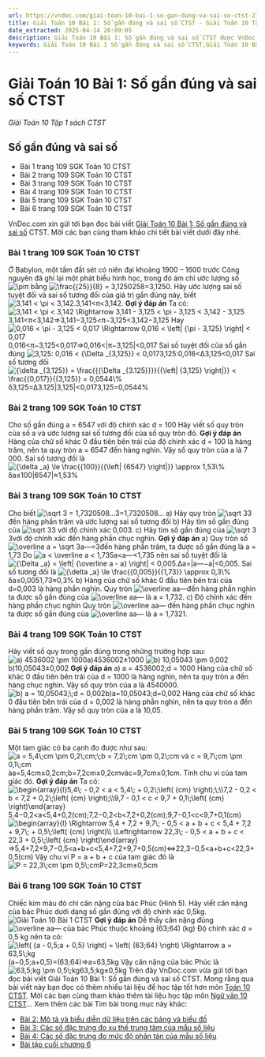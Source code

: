 ```yaml
---
url: https://vndoc.com/giai-toan-10-bai-1-so-gan-dung-va-sai-so-ctst-278191
title: Giải Toán 10 Bài 1: Số gần đúng và sai số CTST - Giải Toán 10 Tập 1 sách CTST - VnDoc.com
date_extracted: 2025-04-14 20:09:05
description: Giải Toán 10 Bài 1: Số gần đúng và sai số CTST được VnDoc.com sưu tầm và xin gửi tới bạn đọc cùng tham khảo.
keywords: Giải Toán 10 Bài 1 Số gần đúng và sai số CTST,Giải Toán 10 Bài 1,Số gần đúng và sai số,giải toán 10,toán 10 bài 1,giải toán 10 KNTT,toán 10 KNTT,toán 10
---
```


# Giải Toán 10 Bài 1: Số gần đúng và sai số CTST
 _Giải Toán 10 Tập 1 sách CTST_
## Số gần đúng và sai số
  * Bài 1 trang 109 SGK Toán 10 CTST
  * Bài 2 trang 109 SGK Toán 10 CTST
  * Bài 3 trang 109 SGK Toán 10 CTST
  * Bài 4 trang 109 SGK Toán 10 CTST
  * Bài 5 trang 109 SGK Toán 10 CTST
  * Bài 6 trang 109 SGK Toán 10 CTST

VnDoc.com xin gửi tới bạn đọc bài viết [Giải Toán 10 Bài 1: Số gần đúng và sai số](<https://vndoc.com/giai-toan-10-bai-1-so-gan-dung-va-sai-so-ctst-278191>) CTST. Mời các bạn cùng tham khảo chi tiết bài viết dưới đây nhé.
### Bài 1 trang 109 SGK Toán 10 CTST
Ở Babylon, một tấm đất sét có niên đại khoảng 1900 – 1600 trước Công nguyên đã ghi lại một phát biểu hình học, trong đó ám chỉ ước lượng số ![\\pi](https://i.vdoc.vn/data/image/blank.png)π bằng ![\\frac{{25}}{8} = 3,1250](https://i.vdoc.vn/data/image/blank.png)258=3,1250. Hãy ước lượng sai số tuyệt đối và sai số tương đối của giá trị gần đúng này, biết![3,141 < \\pi < 3,142.](https://i.vdoc.vn/data/image/blank.png)3,141<π<3,142.
**Gợi ý đáp án**
Ta có: ![3,141 < \\pi < 3,142 \\Rightarrow 3,141 - 3,125 < \\pi - 3,125 < 3,142 - 3,125](https://i.vdoc.vn/data/image/blank.png)3,141<π<3,142⇒3,141−3,125<π−3,125<3,142−3,125
Hay ![0,016 < \\pi - 3,125 < 0,017 \\Rightarrow 0,016 < \\left| {\\pi - 3,125} \\right| < 0,017](https://i.vdoc.vn/data/image/blank.png)0,016<π−3,125<0,017⇒0,016<|π−3,125|<0,017
Sai số tuyệt đối của số gần đúng ![3,125: 0,016 < {\\Delta _{3,125}} < 0,017](https://i.vdoc.vn/data/image/blank.png)3,125:0,016<Δ3,125<0,017
Sai số tương đối ![{\\delta _{3,125}} = \\frac{{{\\Delta _{3.125}}}}{{\\left| {3,125} \\right|}} < \\frac{{0,017}}{{3,125}} = 0,0544\\%](https://i.vdoc.vn/data/image/blank.png)δ3,125=Δ3.125|3,125|<0,0173,125=0,0544%
### Bài 2 trang 109 SGK Toán 10 CTST
Cho số gần đúng a = 6547 với độ chính xác d = 100
Hãy viết số quy tròn của số a và ước lượng sai số tương đối của số quy tròn đó.
**Gợi ý đáp án**
Hàng của chữ số khác 0 đầu tiên bên trái của độ chính xác d = 100 là hàng trăm, nên ta quy tròn a = 6547 đến hàng nghìn.
Vậy số quy tròn của a là 7 000.
Sai số tương đối là ![{\\delta _a} \\le \\frac{{100}}{{\\left| {6547} \\right|}} \\approx 1,53\\%](https://i.vdoc.vn/data/image/blank.png)δa≤100|6547|≈1,53%
### Bài 3 trang 109 SGK Toán 10 CTST
Cho biết ![\\sqrt 3 = 1,7320508...](https://i.vdoc.vn/data/image/blank.png)3=1,7320508...
a\) Hãy quy tròn ![\\sqrt 3](https://i.vdoc.vn/data/image/blank.png)3 đến hàng phần trăm và ước lượng sai số tương đối
b\) Hãy tìm số gần đúng của ![\\sqrt 3](https://i.vdoc.vn/data/image/blank.png)3 với độ chính xác 0,003.
c\) Hãy tìm số gần đúng của ![\\sqrt 3](https://i.vdoc.vn/data/image/blank.png)3với độ chính xác đến hàng phần chục nghìn.
**Gợi ý đáp án**
a\) Quy tròn số ![\\overline a = \\sqrt 3](https://i.vdoc.vn/data/image/blank.png)a―=3đến hàng phần trăm, ta được số gần đúng là a = 1,73
Do ![a < \\overline a < 1,735](https://i.vdoc.vn/data/image/blank.png)a<a―<1,735 nên sai số tuyệt đối là
![{\\Delta _a} = \\left| {\\overline a - a} \\right| < 0,005.](https://i.vdoc.vn/data/image/blank.png)Δa=|a―−a|<0,005.
Sai số tương đối là ![{\\delta _a} \\le \\frac{{0,005}}{{1,73}} \\approx 0,3\\%](https://i.vdoc.vn/data/image/blank.png)δa≤0,0051,73≈0,3%
b\) Hàng của chữ số khác 0 đầu tiên bên trái của d=0,003 là hàng phần nghìn.
Quy tròn ![\\overline a](https://i.vdoc.vn/data/image/blank.png)a―đến hàng phần nghìn ta được số gần đúng của ![\\overline a](https://i.vdoc.vn/data/image/blank.png)a― là a = 1,732.
c\) Độ chính xác đến hàng phần chục nghìn
Quy tròn ![\\overline a](https://i.vdoc.vn/data/image/blank.png)a― đến hàng phần chục nghìn ta được số gần đúng của ![\\overline a](https://i.vdoc.vn/data/image/blank.png)a― là a = 1,7321.
### Bài 4 trang 109 SGK Toán 10 CTST
Hãy viết số quy trong gần đúng trong những trường hợp sau:
![a\) 4536002 \\pm 1000](https://i.vdoc.vn/data/image/blank.png)a\)4536002±1000
![b\) 10,05043 \\pm 0,002](https://i.vdoc.vn/data/image/blank.png)b\)10,05043±0,002
**Gợi ý đáp án**
a\) a = 4536002;d = 1000
Hàng của chữ số khác 0 đầu tiên bên trái của d = 1000 là hàng nghìn, nên ta quy tròn a đến hàng chục nghìn.
Vậy số quy tròn của a là 4540000.
![b\) a = 10,05043;\\;d = 0,002](https://i.vdoc.vn/data/image/blank.png)b\)a=10,05043;d=0,002
Hàng của chữ số khác 0 đầu tiên bên trái của d = 0,002 là hàng phần nghìn, nên ta quy tròn a đến hàng phần trăm.
Vậy số quy tròn của a là 10,05.
### Bài 5 trang 109 SGK Toán 10 CTST
Một tam giác có ba cạnh đo được như sau:![a = 5,4\\;cm \\pm 0,2\\;cm;\\;b = 7,2\\;cm \\pm 0,2\\;cm và c = 9,7\\;cm \\pm 0,1\\;cm](https://i.vdoc.vn/data/image/blank.png)àa=5,4cm±0,2cm;b=7,2cm±0,2cmvàc=9,7cm±0,1cm. Tính chu vi của tam giác đó.
**Gợi ý đáp án**
Ta có:
![\\begin{array}{l}5,4\\; - 0,2 < a < 5,4\\; + 0,2\\;\\left\( {cm} \\right\);\\;\\\\7,2 - 0,2 < b < 7,2 + 0,2\\;\\left\( {cm} \\right\);\\\\9,7 - 0,1 < c < 9,7 + 0,1\\;\\left\( {cm} \\right\)\\end{array}](https://i.vdoc.vn/data/image/blank.png)5,4−0,2<a<5,4+0,2\(cm\);7,2−0,2<b<7,2+0,2\(cm\);9,7−0,1<c<9,7+0,1\(cm\)
![\\begin{array}{l} \\Rightarrow 5,4 + 7,2 + 9,7\\; - 0,5 < a + b + c < 5,4 + 7,2 + 9,7\\; + 0,5\\;\\left\( {cm} \\right\)\\\\ \\Leftrightarrow 22,3\\; - 0,5 < a + b + c < 22,3 + 0,5\\;\\left\( {cm} \\right\)\\end{array}](https://i.vdoc.vn/data/image/blank.png)⇒5,4+7,2+9,7−0,5<a+b+c<5,4+7,2+9,7+0,5\(cm\)⇔22,3−0,5<a+b+c<22,3+0,5\(cm\)
Vậy chu vi P = a + b + c của tam giác đó là ![P = 22,3\\;cm \\pm 0,5\\;cm](https://i.vdoc.vn/data/image/blank.png)P=22,3cm±0,5cm
### Bài 6 trang 109 SGK Toán 10 CTST
Chiếc kim màu đỏ chỉ cân nặng của bác Phúc \(Hình 5\). Hãy viết cân nặng của bác Phúc dưới dạng số gần đúng với độ chính xác 0,5kg.
![Giải Toán 10 Bài 1 CTST](https://i.vdoc.vn/data/image/2022/10/13/giai-toan-10-bai-1-so-gan-dung-va-sai-so-1.jpg)
**Gợi ý đáp án**
Dễ thấy cân nặng đúng ![\\overline a](https://i.vdoc.vn/data/image/blank.png)a― của bác Phúc thuộc khoảng \(63;64\) \(kg\)
Độ chính xác d = 0,5 kg nên ta có: ![\\left\( {a - 0,5;a + 0,5} \\right\) = \\left\( {63;64} \\right\) \\Rightarrow a = 63,5\\;kg](https://i.vdoc.vn/data/image/blank.png)\(a−0,5;a+0,5\)=\(63;64\)⇒a=63,5kg
Vậy cân nặng của bác Phúc là ![63,5;kg \\pm 0,5\\;kg](https://i.vdoc.vn/data/image/blank.png)63,5;kg±0,5kg
Trên đây VnDoc.com vừa gửi tới bạn đọc bài viết Giải Toán 10 Bài 1: Số gần đúng và sai số CTST. Mong rằng qua bài viết này bạn đọc có thêm nhiều tài liệu để học tập tốt hơn môn [Toán 10 CTST](<https://vndoc.com/toan-10-chan-troi-sang-tao-tap1>). Mời các bạn cùng tham khảo thêm tài liệu học tập môn [Ngữ văn 10 CTST](<https://vndoc.com/ngu-van-10-chan-troi-sang-tao-tap1>)...
Xem thêm các bài Tìm bài trong mục này khác:
  * [Bài 2: Mô tả và biểu diễn dữ liệu trên các bảng và biểu đồ](</giai-toan-10-bai-2-mo-ta-va-bieu-dien-du-lieu-tren-cac-bang-va-bieu-do-ctst-278194>)
  * [Bài 3: Các số đặc trưng đo xu thế trung tâm của mẫu số liệu](</giai-toan-10-bai-3-cac-so-dac-trung-do-xu-the-trung-tam-cua-mau-so-lieu-ctst-278301>)
  * [Bài 4: Các số đặc trưng đo mức độ phân tán của mẫu số liệu](</giai-toan-10-bai-4-cac-so-dac-trung-do-muc-do-phan-tan-cua-mau-so-lieu-ctst-278302>)
  * [Bài tập cuối chương 6](</bai-tap-cuoi-chuong-6-ctst-278306>)

